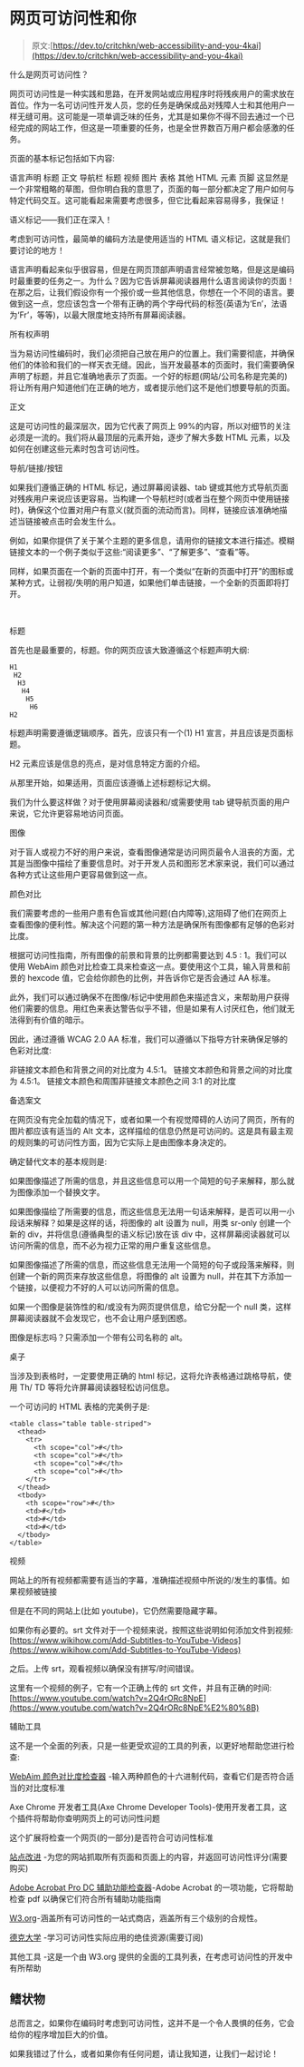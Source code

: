 # 网页可访问性和你

> 原文:[https://dev.to/critchkn/web-accessibility-and-you-4kai](https://dev.to/critchkn/web-accessibility-and-you-4kai)

什么是网页可访问性？​

网页可访问性是一种实践和思路，在开发网站或应用程序时将残疾用户的需求放在首位。作为一名可访问性开发人员，您的任务是确保成品对残障人士和其他用户一样无缝可用。这可能是一项单调乏味的任务，尤其是如果你不得不回去通过一个已经完成的网站工作，但这是一项重要的任务，也是全世界数百万用户都会感激的任务。

页面的基本标记包括如下内容:

语言声明
标题
正文
导航栏
标题
视频
图片
表格
其他 HTML 元素
页脚
这显然是一个非常粗略的草图，但你明白我的意思了，页面的每一部分都决定了用户如何与特定代码交互。这可能看起来需要考虑很多，但它比看起来容易得多，我保证！

语义标记——我们正在深入！

考虑到可访问性，最简单的编码方法是使用适当的 HTML 语义标记，这就是我们要讨论的地方！

语言声明看起来似乎很容易，但是在网页顶部声明语言经常被忽略，但是这是编码时最重要的任务之一。为什么？因为它告诉屏幕阅读器用什么语言阅读你的页面！在那之后，让我们假设你有一个报价或一些其他信息，你想在一个不同的语言。要做到这一点，您应该包含一个带有正确的两个字母代码的标签(英语为‘En’，法语为‘Fr’，等等)，以最大限度地支持所有屏幕阅读器。​

所有权声明

当为易访问性编码时，我们必须把自己放在用户的位置上。我们需要彻底，并确保他们的体验和我们的一样天衣无缝。因此，当开发最基本的页面时，我们需要确保声明了标题，并且它准确地表示了页面。一个好的标题(网站/公司名称是完美的)将让所有用户知道他们在正确的地方，或者提示他们这不是他们想要导航的页面。

正文

这是可访问性的最深层次，因为它代表了网页上 99%的内容，所以对细节的关注必须是一流的。我们将从最顶层的元素开始，逐步了解大多数 HTML 元素，以及如何在创建这些元素时包含可访问性。

导航/链接/按钮

如果我们遵循正确的 HTML 标记，通过屏幕阅读器、tab 键或其他方式导航页面对残疾用户来说应该更容易。当构建一个导航栏时(或者当在整个网页中使用链接时)，确保这个位置对用户有意义(就页面的流动而言)。同样，链接应该准确地描述当链接被点击时会发生什么。

例如，如果你提供了关于某个主题的更多信息，请用你的链接文本进行描述。模糊链接文本的一个例子类似于这些:“阅读更多”、“了解更多”、“查看”等。

同样，如果页面在一个新的页面中打开，有一个类似“在新的页面中打开”的图标或某种方式，让弱视/失明的用户知道，如果他们单击链接，一个全新的页面即将打开。

​

标题

首先也是最重要的，标题。你的网页应该大致遵循这个标题声明大纲:

```
H1
 H2
  H3
   H4
    H5
     H6
H2 
```

标题声明需要遵循逻辑顺序。首先，应该只有一个(1) H1 宣言，并且应该是页面标题。

H2 元素应该是信息的亮点，是对信息特定方面的介绍。​

从那里开始，如果适用，页面应该遵循上述标题标记大纲。

我们为什么要这样做？对于使用屏幕阅读器和/或需要使用 tab 键导航页面的用户来说，它允许更容易地访问页面。

图像

对于盲人或视力不好的用户来说，查看图像通常是访问网页最令人沮丧的方面，尤其是当图像中描绘了重要信息时。对于开发人员和图形艺术家来说，我们可以通过各种方式让这些用户更容易做到这一点。

颜色对比

我们需要考虑的一些用户患有色盲或其他问题(白内障等),这阻碍了他们在网页上查看图像的便利性。解决这个问题的第一种方法是确保所有图像都有足够的色彩对比度。

根据可访问性指南，所有图像的前景和背景的比例都需要达到 4.5 : 1。我们可以使用 WebAim 颜色对比检查工具来检查这一点。要使用这个工具，输入背景和前景的 hexcode 值，它会给你颜色的比例，并告诉你它是否会通过 AA 标准。

此外，我们可以通过确保不在图像/标记中使用颜色来描述含义，来帮助用户获得他们需要的信息。用红色来表达警告似乎不错，但是如果有人讨厌红色，他们就无法得到有价值的暗示。

因此，通过遵循 WCAG 2.0 AA 标准，我们可以遵循以下指导方针来确保足够的色彩对比度:

非链接文本颜色和背景之间的对比度为 4.5:1。
链接文本颜色和背景之间的对比度为 4.5:1。
链接文本颜色和周围非链接文本颜色之间 3:1 的对比度

备选案文

在网页没有完全加载的情况下，或者如果一个有视觉障碍的人访问了网页，所有的图片都应该有适当的 Alt 文本，这样描绘的信息仍然是可访问的。这是具有最主观的规则集的可访问性方面，因为它实际上是由图像本身决定的。

确定替代文本的基本规则是:

如果图像描述了所需的信息，并且这些信息可以用一个简短的句子来解释，那么就为图像添加一个替换文字。

如果图像描绘了所需要的信息，而这些信息无法用一句话来解释，是否可以用一小段话来解释？如果是这样的话，将图像的 alt 设置为 null，用类 sr-only 创建一个新的 div，并将信息(遵循典型的语义标记)放在该 div 中，这样屏幕阅读器就可以访问所需的信息，而不必为视力正常的用户重复这些信息。

如果图像描述了所需的信息，而这些信息无法用一个简短的句子或段落来解释，则创建一个新的网页来存放这些信息，将图像的 alt 设置为 null，并在其下方添加一个链接，以便视力不好的人可以访问所需的信息。

如果一个图像是装饰性的和/或没有为网页提供信息，给它分配一个 null 类，这样屏幕阅读器就不会发现它，也不会让用户感到困惑。

图像是标志吗？只需添加一个带有公司名称的 alt。

桌子

当涉及到表格时，一定要使用正确的 html 标记，这将允许表格通过跳格导航，使用 Th/ TD 等将允许屏幕阅读器轻松访问信息。

一个可访问的 HTML 表格的完美例子是:

```
​<table class="table table-striped">
  <thead>
    <tr>
      <th scope="col">#</th>      
      <th scope="col">#</th>
      <th scope="col">#</th>
      <th scope="col">#</th>
    </tr>
  </thead>
  <tbody>
    <th scope="row">#</th>
    <td>#</td>
    <td>#</td>
    <td>#</td>
  </tbody>
</table> 
```

视频

网站上的所有视频都需要有适当的字幕，准确描述视频中所说的/发生的事情。如果视频被链接

但是在不同的网站上(比如 youtube)，它仍然需要隐藏字幕。

如果你有必要的。srt 文件对于一个视频来说，按照这些说明如何添加文件到视频:[https://www.wikihow.com/Add-Subtitles-to-YouTube-Videos](https://www.wikihow.com/Add-Subtitles-to-YouTube-Videos)

之后。上传 srt，观看视频以确保没有拼写/时间错误。

这里有一个视频的例子，它有一个正确上传的 srt 文件，并且有正确的时间:[https://www.youtube.com/watch?v=2Q4rORc8NpE](https://www.youtube.com/watch?v=2Q4rORc8NpE%E2%80%8B)

辅助工具

这不是一个全面的列表，只是一些更受欢迎的工具的列表，以更好地帮助您进行检查:

[WebAim 颜色对比度检查器](https://webaim.org/resources/contrastchecker/) -输入两种颜色的十六进制代码，查看它们是否符合适当的对比度标准

Axe Chrome 开发者工具(Axe Chrome Developer Tools)-使用开发者工具，这个插件将帮助你查明网页上的可访问性问题

这个扩展将检查一个网页(的一部分)是否符合可访问性标准

[站点改进](https://siteimprove.com) -为您的网站抓取所有页面和页面上的内容，并返回可访问性评分(需要购买)

[Adobe Acrobat Pro DC 辅助功能检查器](https://www.adobe.com/accessibility/products/acrobat/using-acrobat-pro-accessibility-checker.html)-Adobe Acrobat 的一项功能，它将帮助检查 pdf 以确保它们符合所有辅助功能指南

[W3.org](https://www.w3.org)-涵盖所有可访问性的一站式商店，涵盖所有三个级别的合规性。

[德克大学](https://dequeuniversity.com) -学习可访问性实际应用的绝佳资源(需要订阅)

其他工具 -这是一个由 W3.org 提供的全面的工具列表，在考虑可访问性的开发中有所帮助

## 鳍状物

总而言之，如果你在编码时考虑到可访问性，这并不是一个令人畏惧的任务，它会给你的程序增加巨大的价值。

如果我错过了什么，或者如果你有任何问题，请让我知道，让我们一起讨论！